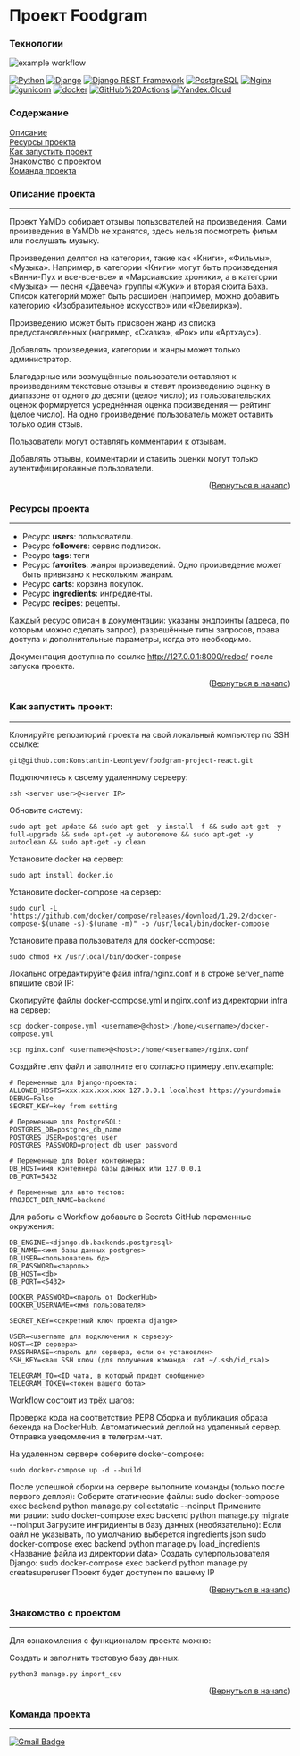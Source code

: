 # Проект Foodgram

### Технологии
![example workflow](https://github.com/Konstantin-Leontyev/foodgram-project-react/actions/workflows/foodgram_workflow.yml/badge.svg)  
  
[![Python](https://img.shields.io/badge/-Python-464646?style=flat-square&logo=Python)](https://www.python.org/)
[![Django](https://img.shields.io/badge/-Django-464646?style=flat-square&logo=Django)](https://www.djangoproject.com/)
[![Django REST Framework](https://img.shields.io/badge/-Django%20REST%20Framework-464646?style=flat-square&logo=Django%20REST%20Framework)](https://www.django-rest-framework.org/)
[![PostgreSQL](https://img.shields.io/badge/-PostgreSQL-464646?style=flat-square&logo=PostgreSQL)](https://www.postgresql.org/)
[![Nginx](https://img.shields.io/badge/-NGINX-464646?style=flat-square&logo=NGINX)](https://nginx.org/ru/)
[![gunicorn](https://img.shields.io/badge/-gunicorn-464646?style=flat-square&logo=gunicorn)](https://gunicorn.org/)
[![docker](https://img.shields.io/badge/-Docker-464646?style=flat-square&logo=docker)](https://www.docker.com/)
[![GitHub%20Actions](https://img.shields.io/badge/-GitHub%20Actions-464646?style=flat-square&logo=GitHub%20actions)](https://github.com/features/actions)
[![Yandex.Cloud](https://img.shields.io/badge/-Yandex.Cloud-464646?style=flat-square&logo=Yandex.Cloud)](https://cloud.yandex.ru/)

### Содержание

[Описание](#description)  
[Ресурсы проекта](#resorces)  
[Как запустить проект](#start)  
[Знакомство с проектом](#command)  
[Команда проекта](#team)

<a name="description"><h3>Описание проекта</h3></a>
___

Проект YaMDb собирает отзывы пользователей на произведения. Сами произведения в YaMDb не хранятся, здесь нельзя посмотреть фильм или послушать музыку. 

Произведения делятся на категории, такие как «Книги», «Фильмы», «Музыка». Например, в категории «Книги» могут быть произведения «Винни-Пух и все-все-все» и «Марсианские хроники», а в категории «Музыка» — песня «Давеча» группы «Жуки» и вторая сюита Баха. Список категорий может быть расширен (например, можно добавить категорию «Изобразительное искусство» или «Ювелирка»).

Произведению может быть присвоен жанр из списка предустановленных (например, «Сказка», «Рок» или «Артхаус»).

Добавлять произведения, категории и жанры может только администратор.

Благодарные или возмущённые пользователи оставляют к произведениям текстовые отзывы и ставят произведению оценку в диапазоне от одного до десяти (целое число); из пользовательских оценок формируется усреднённая оценка произведения — рейтинг (целое число). На одно произведение пользователь может оставить только один отзыв.

Пользователи могут оставлять комментарии к отзывам.

Добавлять отзывы, комментарии и ставить оценки могут только аутентифицированные пользователи.

<p align="right">(<a href="#description">Вернуться в начало</a>)</p>

<a name="resorces"><h3>Ресурсы проекта</h3></a>
___
* Ресурс **users**: пользователи.
* Ресурс **followers**: сервис подписок.
* Ресурс **tags**: теги
* Ресурс **favorites**: жанры произведений. Одно произведение может быть привязано к нескольким жанрам.
* Ресурс **carts**: корзина покупок.
* Ресурс **ingredients**: ингредиенты.
* Ресурс **recipes**: рецепты.

Каждый ресурс описан в документации: указаны эндпоинты (адреса, по которым можно сделать запрос), разрешённые типы запросов, права доступа и дополнительные параметры, когда это необходимо.

Документация доступна по ссылке http://127.0.0.1:8000/redoc/ после запуска проекта.

<p align="right">(<a href="#description">Вернуться в начало</a>)</p>

<a name="start"><h3>Как запустить проект:</h3></a>
___

Клонируйте репозиторий проекта на свой локальный компьютер по SSH ссылке:

```angular2html
git@github.com:Konstantin-Leontyev/foodgram-project-react.git
```

Подключитесь к своему удаленному серверу:

```angular2html
ssh <server user>@<server IP>
```

Обновите систему:

```angular2html
sudo apt-get update && sudo apt-get -y install -f && sudo apt-get -y full-upgrade && sudo apt-get -y autoremove && sudo apt-get -y autoclean && sudo apt-get -y clean
```

Установите docker на сервер:
```angular2html
sudo apt install docker.io 
```

Установите docker-compose на сервер:

```angular2html
sudo curl -L "https://github.com/docker/compose/releases/download/1.29.2/docker-compose-$(uname -s)-$(uname -m)" -o /usr/local/bin/docker-compose
```

Установите права пользователя для docker-compose:
```angular2html
sudo chmod +x /usr/local/bin/docker-compose
```
Локально отредактируйте файл infra/nginx.conf и в строке server_name впишите свой IP:

Скопируйте файлы docker-compose.yml и nginx.conf из директории infra на сервер:
```angular2html
scp docker-compose.yml <username>@<host>:/home/<username>/docker-compose.yml
```
```angular2html
scp nginx.conf <username>@<host>:/home/<username>/nginx.conf
```

Создайте .env файл и заполните его согласно примеру .env.example:
```angular2html
# Переменные для Django-проекта:
ALLOWED_HOSTS=xxx.xxx.xxx.xxx 127.0.0.1 localhost https://yourdomain
DEBUG=False
SECRET_KEY=key from setting

# Переменные для PostgreSQL:
POSTGRES_DB=postgres_db_name
POSTGRES_USER=postgres_user
POSTGRES_PASSWORD=project_db_user_password

# Переменные для Doker контейнера:
DB_HOST=имя контейнера базы данных или 127.0.0.1
DB_PORT=5432

# Переменные для авто тестов:
PROJECT_DIR_NAME=backend
```
Для работы с Workflow добавьте в Secrets GitHub переменные окружения:

```
DB_ENGINE=<django.db.backends.postgresql>
DB_NAME=<имя базы данных postgres>
DB_USER=<пользователь бд>
DB_PASSWORD=<пароль>
DB_HOST=<db>
DB_PORT=<5432>

DOCKER_PASSWORD=<пароль от DockerHub>
DOCKER_USERNAME=<имя пользователя>

SECRET_KEY=<секретный ключ проекта django>

USER=<username для подключения к серверу>
HOST=<IP сервера>
PASSPHRASE=<пароль для сервера, если он установлен>
SSH_KEY=<ваш SSH ключ (для получения команда: cat ~/.ssh/id_rsa)>

TELEGRAM_TO=<ID чата, в который придет сообщение>
TELEGRAM_TOKEN=<токен вашего бота>
```

Workflow состоит из трёх шагов:

Проверка кода на соответствие PEP8
Сборка и публикация образа бекенда на DockerHub.
Автоматический деплой на удаленный сервер.
Отправка уведомления в телеграм-чат.

На удаленном сервере соберите docker-compose:
```angular2html
sudo docker-compose up -d --build
```

После успешной сборки на сервере выполните команды (только после первого деплоя):
Соберите статические файлы:
sudo docker-compose exec backend python manage.py collectstatic --noinput
Примените миграции:
sudo docker-compose exec backend python manage.py migrate --noinput
Загрузите ингридиенты в базу данных (необязательно):
Если файл не указывать, по умолчанию выберется ingredients.json
sudo docker-compose exec backend python manage.py load_ingredients <Название файла из директории data>
Создать суперпользователя Django:
sudo docker-compose exec backend python manage.py createsuperuser
Проект будет доступен по вашему IP


<p align="right">(<a href="#description">Вернуться в начало</a>)</p>

<a name="command"><h3>Знакомство с проектом</h3></a>
___

Для ознакомления с функционалом проекта можно:

Создать и заполнить тестовую базу данных.
```
python3 manage.py import_csv
```

<p align="right">(<a href="#description">Вернуться в начало</a>)</p>

<a name="team"><h3>Команда проекта</h3></a>
___

[![Gmail Badge](https://img.shields.io/badge/-K.A.Leontyev@gmail.com-c14438?style=flat&logo=Gmail&logoColor=white&link=mailto:K.A.Leontyev@gmail.com)](mailto:K.A.Leontyev@gmail.com)<p align='left'>


